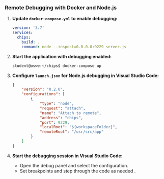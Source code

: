 ### Remote Debugging with Docker and Node.js
1. **Update `docker-compose.yml` to enable debugging:**
   ```yaml
   version: '3.7'
   services:
     chips:
       build: .
       command: node --inspect=0.0.0.0:9229 server.js
   ```

2. **Start the application with debugging enabled:**
   ```bash
   student@oswe:~/chips$ docker-compose up
   ```

3. **Configure `launch.json` for Node.js debugging in Visual Studio Code:**
   ```json
   {
       "version": "0.2.0",
       "configurations": [
           {
               "type": "node",
               "request": "attach",
               "name": "Attach to remote",
               "address": "chips",
               "port": 9229,
               "localRoot": "${workspaceFolder}",
               "remoteRoot": "/usr/src/app"
           }
       ]
   }
   ```

4. **Start the debugging session in Visual Studio Code:**
   - Open the debug panel and select the configuration.
   - Set breakpoints and step through the code as needed   .